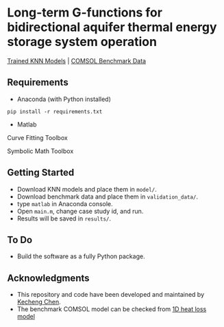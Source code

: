 # Long-term G-functions for bidirectional aquifer thermal energy storage system operation
[Trained KNN Models](https://drive.google.com/drive/folders/16ggPohiPyBKsgfQ8kYWGHRXsoD9BObes?usp=sharing) |
[COMSOL Benchmark Data](https://drive.google.com/drive/folders/1PxxW9ovcw0Zc_Yc7MPGFkF-T5g5LbLkR?usp=sharing)
## Requirements
- Anaconda (with Python installed)
```
pip install -r requirements.txt
```
- Matlab

Curve Fitting Toolbox

Symbolic Math Toolbox

## Getting Started
* Download KNN models and place them in ``model/``.
* Download benchmark data and place them in ``validation_data/``.
* type ``matlab`` in Anaconda console.
* Open ``main.m``, change case study id, and run.
* Results will be saved in ``results/``.

## To Do
* Build the software as a fully Python package.

## Acknowledgments
* This repository and code have been developed and maintained by [Kecheng Chen](https://geomechanics.berkeley.edu/people/kecheng-chen/).
* The benchmark COMSOL model can be checked from [1D heat loss model](https://github.com/Kecheng-Chen/1d-hlm)
